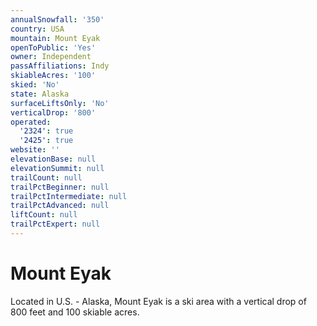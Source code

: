```yaml
---
annualSnowfall: '350'
country: USA
mountain: Mount Eyak
openToPublic: 'Yes'
owner: Independent
passAffiliations: Indy
skiableAcres: '100'
skied: 'No'
state: Alaska
surfaceLiftsOnly: 'No'
verticalDrop: '800'
operated:
  '2324': true
  '2425': true
website: ''
elevationBase: null
elevationSummit: null
trailCount: null
trailPctBeginner: null
trailPctIntermediate: null
trailPctAdvanced: null
liftCount: null
trailPctExpert: null
---
```



# Mount Eyak

Located in U.S. - Alaska, Mount Eyak is a ski area with a vertical drop of 800 feet and 100 skiable acres.
